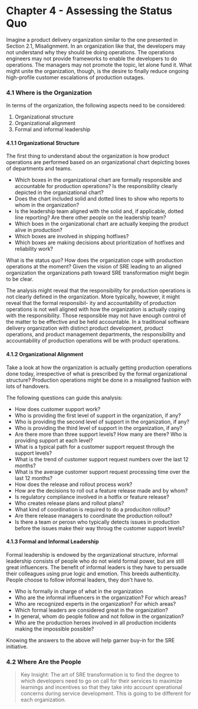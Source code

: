 # Chapter 4 - Assessing the Status Quo
Imagine a product delivery organization similar to the one presented in Section 2.1, Misalignment. In an organization like that, the developers may not understand why they should be doing operations. The operations engineers may not provide frameworks to enable the developers to do operations. The managers may not promote the topic, let alone fund it. What might unite the organization, though, is the desire to finally reduce ongoing high-profile customer escalations of production outages.

### 4.1 Where is the Organization
In terms of the organization, the following aspects need to be considered: 
1. Organizational structure
2. Organizational alignment
3. Formal and informal leadership

#### 4.1.1 Organizational Structure
The first thing to understand about the organization is how product operations are performed based on an organizational chart depicting boxes of departments and teams.
- Which boxes in the organizational chart are formally responsible and accountable for production operations? Is the responsibility clearly depicted in the organizational chart? 
- Does the chart included solid and dotted lines to show who reports to whom in the organization? 
- Is the leadership team aligned with the solid and, if applicable, dotted line reporting? Are there other people on the leadership team? 
- Which boes in the organizational chart are actually keeping the product alive in production? 
- Which boxes are involved in shipping hotfixes? 
- Which boxes are making decisions about prioritization of hotfixes and reliability work? 

What is the status quo? How does the organization cope with production operations at the moment? Given the vision of SRE leading to an aligned organization the organizations path toward SRE transformation might begin to be clear. 

The analysis might reveal that the responsibility for production operations is not clearly defined in the organization. More typically, however, it might reveal that the formal responsibil- ity and accountability of production operations is not well aligned with how the organization is actually coping with the responsibility. Those responsible may not have enough control of the matter to be effective and be held accountable. In a traditional software delivery organization with distinct product development, product operations, and product management departments, the responsibility and accountability of production operations will be with product operations.

#### 4.1.2 Organizational Alignment
Take a look at how the organization is actually getting production operations done today, irrespective of what is prescribed by the formal organizational structure? Production operations might be done in a misaligned fashion with lots of handovers. 

The following questions can guide this analysis: 
- How does customer support work? 
- Who is providing the first level of support in the organization, if any? 
- Who is providing the second level of support in the organization, if any? 
- Who is providing the third level of support in the organization, if any? 
- Are there more than three support levels? How many are there? Who is providing support at each level? 
- What is a typical path for a customer support request through the support levels? 
- What is the trend of customer support request numbers over the last 12 months? 
- What is the average customer support request processing time over the last 12 months? 
- How does the release and rollout process work? 
- How are the decisions to roll out a feature release made and by whom? 
- Is regulatory compliance involved in a hotfix or feature release? 
- Who creates release plans and rollout plans? 
- What kind of coordination is required to do a produciton rollout? 
- Are there release managers to coordinate the production rollout? 
- Is there a team or perosn who typically detects issues in production before the issues make their way throug the customer support levels? 

#### 4.1.3 Formal and Informal Leadership 
Formal leadership is endowed by the organizational structure, informal leadership consists of people who do not wield formal power, but are still great influencers. The benefit of informal leaders is they have to persuade their colleagues using prue logic and emotion. This breeds authenticity. People choose to follow informal leaders, they don't have to. 

- Who is formally in charge of what in the organization
- Who are the informal influencers in the organization? For which areas? 
- Who are recognized experts in the organization? For which areas? 
- Which formal leaders are considered great in the organization? 
- In general, whom do people follow and not follow in the organization? 
- Who are the production heroes involved in all production incidents making the impossible possible? 

Knowing the answers to the above will help garner buy-in for the SRE initiative.

### 4.2 Where Are the People



> Key Insight: The art of SRE transformation is to find the degree to which developers need to go on call for their services to maximize learnings and incentives so that they take into account operational concerns during service development. This is going to be different for each organization.
